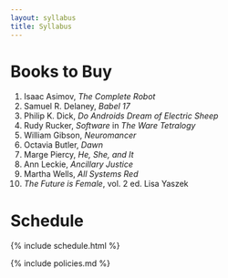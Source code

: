 ```yaml
---
layout: syllabus
title: Syllabus
---
```

# Books to Buy

1. Isaac Asimov, *The Complete Robot*
2. Samuel R. Delaney, *Babel 17*
3. Philip K. Dick, *Do Androids Dream of Electric Sheep*
4. Rudy Rucker, *Software* in *The Ware Tetralogy*
5. William Gibson, *Neuromancer*
6. Octavia Butler, *Dawn*
7. Marge Piercy, *He, She, and It*
8. Ann Leckie, *Ancillary Justice*
9. Martha Wells, *All Systems Red*
10. *The Future is Female*, vol. 2 ed. Lisa Yaszek

# Schedule

{% include schedule.html %}

{% include policies.md %}
